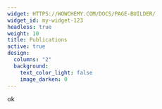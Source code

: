 ```yaml
---
widget: HTTPS://WOWCHEMY.COM/DOCS/PAGE-BUILDER/
widget_id: my-widget-123
headless: true
weight: 10
title: Publications
active: true
design:
  columns: "2"
  background:
    text_color_light: false
    image_darken: 0
---
```

ok
